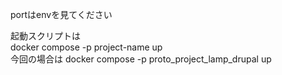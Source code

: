 portはenvを見てください

起動スクリプトは  
docker compose -p project-name up  
今回の場合は docker compose -p proto_project_lamp_drupal up  